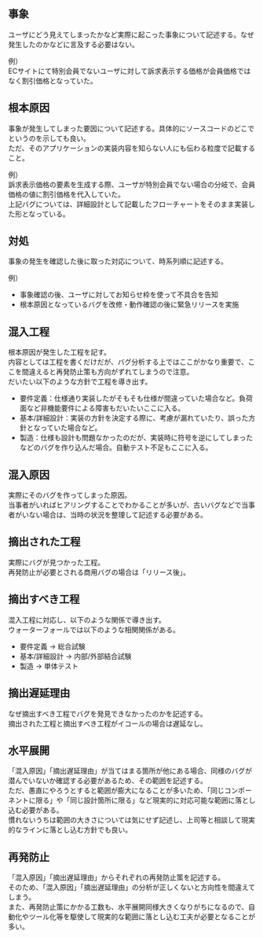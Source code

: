 ## 事象

ユーザにどう見えてしまったかなど実際に起こった事象について記述する。なぜ発生したのかなどに言及する必要はない。  

例）  
ECサイトにて特別会員でないユーザに対して訴求表示する価格が会員価格ではなく割引価格となっていた。

## 根本原因

事象が発生してしまった要因について記述する。具体的にソースコードのどこでというのを示しても良い。  
ただ、そのアプリケーションの実装内容を知らない人にも伝わる粒度で記載すること。  

例）  
訴求表示価格の要素を生成する際、ユーザが特別会員でない場合の分岐で、会員価格の値に割引価格を代入していた。  
上記バグについては、詳細設計として記載したフローチャートをそのまま実装した形となっている。　　   

## 対処

事象の発生を確認した後に取った対応について、時系列順に記述する。　　

例）　　　
 - 事象確認の後、ユーザに対してお知らせ枠を使って不具合を告知
 - 根本原因となっているバグを改修・動作確認の後に緊急リリースを実施　　

## 混入工程

根本原因が発生した工程を記す。  
内容としては工程を書くだけだが、バグ分析する上ではここがかなり重要で、ここを間違えると再発防止策も方向がずれてしまうので注意。  
だいたい以下のような方針で工程を導き出す。  

 - 要件定義：仕様通り実装したがそもそも仕様が間違っていた場合など。負荷面など非機能要件による障害もだいたいここに入る。
 - 基本/詳細設計：実装の方針を決定する際に、考慮が漏れていたり、誤った方針となっていた場合など。
 - 製造：仕様も設計も問題なかったのだが、実装時に符号を逆にしてしまったなどのバグを作り込んだ場合。自動テスト不足もここに入る。

## 混入原因

実際にそのバグを作ってしまった原因。  
当事者がいればヒアリングすることでわかることが多いが、古いバグなどで当事者がいない場合は、当時の状況を整理して記述する必要がある。  

## 摘出された工程

実際にバグが見つかった工程。  
再発防止が必要とされる商用バグの場合は「リリース後」。  

## 摘出すべき工程

混入工程に対応し、以下のような関係で導き出す。  
ウォーターフォールでは以下のような相関関係がある。  

 - 要件定義 → 総合試験
 - 基本/詳細設計 → 内部/外部結合試験
 - 製造 → 単体テスト

## 摘出遅延理由

なぜ摘出すべき工程でバグを発見できなかったのかを記述する。  
摘出された工程と摘出すべき工程がイコールの場合は遅延なし。  

## 水平展開

「混入原因」「摘出遅延理由」が当てはまる箇所が他にある場合、同様のバグが潜んでいないか確認する必要があるため、その範囲を記述する。  
ただ、愚直にやろうとすると範囲が膨大になることが多いため、「同じコンポーネントに限る」や「同じ設計箇所に限る」など現実的に対応可能な範囲に落とし込む必要がある。  
慣れないうちは範囲の大きさについては気にせず記述し、上司等と相談して現実的なラインに落とし込む方針でも良い。  

## 再発防止

「混入原因」「摘出遅延理由」からそれぞれの再発防止策を記述する。  
そのため、「混入原因」「摘出遅延理由」の分析が正しくないと方向性を間違えてしまう。  
また、再発防止策にかかる工数も、水平展開同様大きくなりがちになるので、自動化やツール化等を駆使して現実的な範囲に落とし込む工夫が必要となることが多い。  

